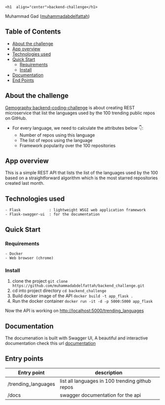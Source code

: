 	<h1  align="center">backend-challenge</h1>

Muhammad Gad ([muhammadabdelfattah](https://github.com/muhammadabdelfattah))

## Table of Contents <!-- omit in toc -->

- [About the challenge](#about-the-challenge)
- [App overview](#app-overview)
- [Technologies used](Technologies-used)
- [Quick Start](#Quick-Start)
  - [Requirements](#requirements)
  - [Install](#Install)
- [Documentation](#Documentation)
- [End Points](#Entry-points)


## About the challenge

[Gemography backend-coding-challenge](https://github.com/hiddenfounders/backend-coding-challenge) is about creating REST microservice that list the languages used by the 100 trending public repos on GitHub.
- For every language, we need to calculate the attributes below 👇:
    - Number of repos using this language
    - The list of repos using the language
    - Framework popularity over the 100 repositories

## App overview

This is a simple REST API that lists the list of the languages used by the 100 based on a straightforward algorithm which is the most starred repositories created last month.

## Technologies used

	- Flask			    : lightweight WSGI web application framework
	- Flask-swagger-ui	: for the documentation

## Quick Start

### Requirements
	- Docker
	- Web browser (chrome)
### Install
1. clone the project
	`git clone https://github.com/muhammadabdelfattah/backend_challenge.git`
2. cd into project directory
	`cd backend_challenge`
3. Build docker image of the API
	`docker build -t app_flask .`
4. Run the docker container
	`docker run -it -d -p 5000:5000 app_flask`

Now the API is working on [http://localhost:5000/trending_languages](http://localhost:5000/trending_languages)

## Documentation

The documenation is built with Swagger UI, A beautiful and interactive documentation
check this url [documentation](http://localhost:5000/docs)

## Entry points
| Entry point | description|
|-------------|-----------|
|/trending_languages   | list all languages in 100 trending github repos
|/docs				   | swagger documentation for the api
